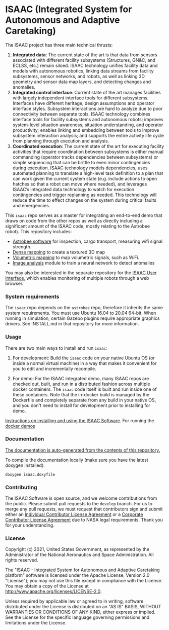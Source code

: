 # ISAAC (Integrated System for Autonomous and Adaptive Caretaking)

The ISAAC project has three main technical thrusts:

1. **Integrated data**: The current state of the art is that data from sensors associated with different facility
   subsystems (Structures, GN&C, and ECLSS, etc.) remain siloed. ISAAC technology unifies facility data and models with
   autonomous robotics, linking data streams from facility subsystems, sensor networks, and robots, as well as linking 3D
   geometry and sensor data map layers, and detecting changes and anomalies.
2. **Integrated control interface**: Current state of the art manages facilities with largely independent interface tools
   for different subsystems. Interfaces have different heritage, design assumptions and operator interface styles. Subsystem
   interactions are hard to analyze due to poor connectivity between separate tools. ISAAC technology combines interface
   tools for facility subsystems and autonomous robots; improves system-level situation awareness, situation understanding,
   and operator productivity; enables linking and embedding between tools to improve subsystem interaction analysis; and
   supports the entire activity life cycle from planning through execution and analysis.
3. **Coordinated execution**: The current state of the art for executing facility activities that require coordination
   between subsystems is either manual commanding (operator tracks dependencies between subsystems) or simple sequencing
   that can be brittle to even minor contingencies during execution. ISAAC technology models dependencies, uses automated
   planning to translate a high-level task definition to a plan that can work given the current system state (e.g. include
   actions to open hatches so that a robot can move where needed), and leverages ISAAC’s integrated data technology to
   watch for execution contingencies and trigger replanning as needed. This technology will reduce the time to effect
   changes on the system during critical faults and emergencies.

This `isaac` repo serves as a master for integrating an end-to-end
demo that draws on code from the other repos as well as directly
including a significant amount of the ISAAC code, mostly relating to
the Astrobee robot). This repository includes:

- [Astrobee software](https://nasa.github.io/isaac/html/astrobee.html) for inspection, cargo transport, measuring wifi signal strength.
- [Dense mapping](https://nasa.github.io/isaac/html/geometric_streaming_mapper.html) to create a textured 3D map
- [Volumetric mapping](https://nasa.github.io/isaac/html/volumetric_mapper.html) to map volumetric signals, such as WiFi.
- [Image analysis](https://nasa.github.io/isaac/html/ano.html) module to train a neural network to detect anomalies

You may also be interested in the separate repository for the [ISAAC User Interface](https://github.com/nasa/isaac_user_interface),
which enables monitoring of multiple robots through a web browser.

### System requirements

The `isaac` repo depends on the `astrobee` repo, therefore it inherits
the same system requirements. You must use Ubuntu 16.04 to 20.04 64-bit. When
running in simulation, certain Gazebo plugins require appropriate
graphics drivers. See INSTALL.md in that repository for more
information.

### Usage

There are two main ways to install and run `isaac`:

1. For development: Build the `isaac` code on your native Ubuntu OS (or
   inside a normal virtual machine) in a way that makes it convenient
   for you to edit and incrementally recompile.

2. For demo: For the ISAAC integrated demo, many ISAAC repos are
   checked out, built, and run in a distributed fashion across
   multiple docker containers. The `isaac` code itself is built and
   run inside one of these containers. Note that the in-docker build
   is managed by the Dockerfile and completely separate from any build
   in your native OS, and you don't need to install for development
   prior to installing for demo.

[Instructions on installing and using the ISAAC Software](https://nasa.github.io/isaac/html/md_INSTALL.html). For running the [docker demos](https://nasa.github.io/isaac/html/md_DEMO_INSTALL.html)

### Documentation

[The documentation is auto-generated from the contents of this repository.](https://nasa.github.io/isaac/documentation.html)

To compile the documentation locally (make sure you have the latest doxygen installed):

    doxygen isaac.doxyfile

### Contributing

The ISAAC Software is open source, and we welcome contributions from the public.
Please submit pull requests to the `develop` branch. For us to merge any pull
requests, we must request that contributors sign and submit either an [Individual Contributor License Agreement](https://github.com/nasa/isaac/blob/94996bc1a20fa090336e67b3db5c10a9bb30f0f7/doc/cla/ISAAC_Individual%20CLA.pdf) or a [Corporate Contributor License
Agreement](https://github.com/nasa/isaac/blob/94996bc1a20fa090336e67b3db5c10a9bb30f0f7/doc/cla/ISAAC_Corporate%20CLA.pdf) due to NASA legal requirements. Thank you for your understanding.

### License

Copyright (c) 2021, United States Government, as represented by the
Administrator of the National Aeronautics and Space Administration.
All rights reserved.

The "ISAAC - Integrated System for Autonomous and Adaptive Caretaking
platform" software is licensed under the Apache License, Version 2.0
"License"); you may not use this file except in compliance with the License. You
may obtain a copy of the License at http://www.apache.org/licenses/LICENSE-2.0.

Unless required by applicable law or agreed to in writing, software distributed
under the License is distributed on an "AS IS" BASIS, WITHOUT WARRANTIES OR
CONDITIONS OF ANY KIND, either express or implied. See the License for the
specific language governing permissions and limitations under the License.
